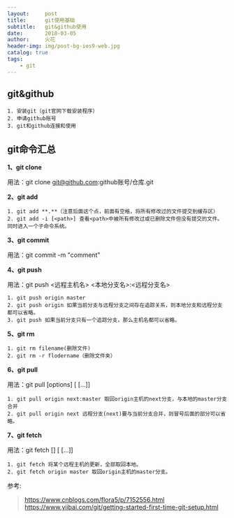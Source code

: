 ```yaml
---
layout:     post
title:      git使用基础
subtitle:   git&github使用
date:       2018-03-05
author:     火花
header-img: img/post-bg-ios9-web.jpg
catalog: true
tags:
    - git
---
```

## git&github
    1. 安装git（git官网下载安装程序）
    2. 申请github账号
    3. git和github连接和使用

## git命令汇总
**1、git clone**

用法：git clone git@github.com:github账号/仓库.git

**2、git add**

    1. git add **.**（注意后面这个点，前面有空格，将所有修改过的文件提交到缓存区）
    2. git add -i [<path>] 查看<path>中被所有修改过或已删除文件但没有提交的文件。同时进入一个子命令系统。

**3、git commit**

用法：git commit -m "comment"

**4、git push**

用法：git push <远程主机名> <本地分支名>:<远程分支名>

    1. git push origin master 
    2. git push origin 如果当前分支与远程分支之间存在追踪关系，则本地分支和远程分支都可以省略。
    3. git push 如果当前分支只有一个追踪分支，那么主机名都可以省略。

**5、git rm**

    1. git rm filename(删除文件)
    2. git rm -r flodername（删除文件夹）

**6、git pull**

用法：git pull [options] [<repository> [<refspec>…]]

    1. git pull origin next:master 取回origin主机的next分支，与本地的master分支合并 
    2. git pull origin next 远程分支(next)要与当前分支合并，则冒号后面的部分可以省略。


**7、git fetch**

用法：git fetch [<options>] [<repository> [<refspec>…]]

    1. git fetch 将某个远程主机的更新，全部取回本地。
    2. git fetch origin master 取回origin主机的master分支。


参考:
>https://www.cnblogs.com/flora5/p/7152556.html
>https://www.yiibai.com/git/getting-started-first-time-git-setup.html






